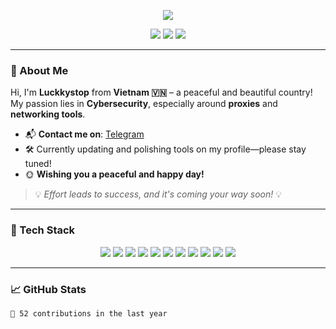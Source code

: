 <p align="center">
  <img src="https://capsule-render.vercel.app/api?type=wave&color=auto&height=180&section=header&text=🌸%20Luckkystop's%20Profile%20🌸&fontSize=28&fontColor=ffffff" />
</p>

<p align="center">
  <a href="https://reddit.com/user/luckkystopdz/"><img src="https://img.shields.io/badge/Reddit-%23FF4500.svg?logo=Reddit&logoColor=white&style=for-the-badge" /></a>
  <a href="https://tiktok.com/@luckkystop"><img src="https://img.shields.io/badge/TikTok-%23000000.svg?logo=TikTok&logoColor=white&style=for-the-badge" /></a>
  <a href="https://youtube.com/@LuckkystopBex"><img src="https://img.shields.io/badge/YouTube-%23FF0000.svg?logo=YouTube&logoColor=white&style=for-the-badge" /></a>
</p>

---

### 👋 About Me

Hi, I'm **Luckkystop** from **Vietnam 🇻🇳** – a peaceful and beautiful country!  
My passion lies in **Cybersecurity**, especially around **proxies** and **networking tools**.

- 📬 **Contact me on**: [Telegram](https://t.me/thuanjavat)  
- 🛠️ Currently updating and polishing tools on my profile—please stay tuned!  
- 🌞 **Wishing you a peaceful and happy day!**  

> 💡 *Effort leads to success, and it's coming your way soon!* 💡

---

### 🧠 Tech Stack

<p align="center">
  <img src="https://img.shields.io/badge/JavaScript-%23F7DF1E.svg?logo=javascript&logoColor=000000&style=for-the-badge" />
  <img src="https://img.shields.io/badge/CSS3-%231572B6.svg?logo=css3&logoColor=white&style=for-the-badge" />
  <img src="https://img.shields.io/badge/HTML5-%23E34F26.svg?logo=html5&logoColor=white&style=for-the-badge" />
  <img src="https://img.shields.io/badge/Java-%23ED8B00.svg?logo=java&logoColor=white&style=for-the-badge" />
  <img src="https://img.shields.io/badge/Python-%233676A0.svg?logo=python&logoColor=ffdd54&style=for-the-badge" />
  <img src="https://img.shields.io/badge/Ruby-%23CC342D.svg?logo=ruby&logoColor=white&style=for-the-badge" />
  <img src="https://img.shields.io/badge/Raspberry%20Pi-%23C51A4A.svg?logo=Raspberry-Pi&logoColor=white&style=for-the-badge" />
  <img src="https://img.shields.io/badge/SQLite-%2307405e.svg?logo=sqlite&logoColor=white&style=for-the-badge" />
  <img src="https://img.shields.io/badge/Microsoft%20SQL%20Server-%23CC2927.svg?logo=microsoftsqlserver&logoColor=white&style=for-the-badge" />
  <img src="https://img.shields.io/badge/Amazon%20DynamoDB-%234053D6.svg?logo=amazondynamodb&logoColor=white&style=for-the-badge" />
  <img src="https://img.shields.io/badge/Realm-%2339477F.svg?logo=realm&logoColor=white&style=for-the-badge" />
</p>

---

### 📈 GitHub Stats

```text
🌱 52 contributions in the last year

